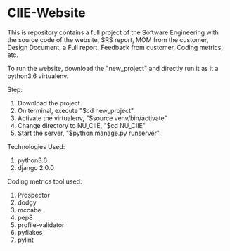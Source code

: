 # CIIE-Website

This is repository contains a full project of the Software Engineering with the source code of the website, SRS report, MOM from the customer, Design Document, a Full report, Feedback from customer, Coding metrics, etc.

To run the website, download the "new_project" and directly run it as it a python3.6 virtualenv.

Step:
1. Download the project.
2. On terminal, execute "$cd  new_project".
3. Activate the virtualenv, "$source venv/bin/activate"
4. Change directory to NU_CIIE, "$cd NU_CIIE"
5. Start the server, "$python manage.py runserver".

Technologies Used:
1. python3.6
2. django 2.0.0

Coding metrics tool used:
1. Prospector
2. dodgy
3. mccabe
4. pep8
5. profile-validator
6. pyflakes
7. pylint
